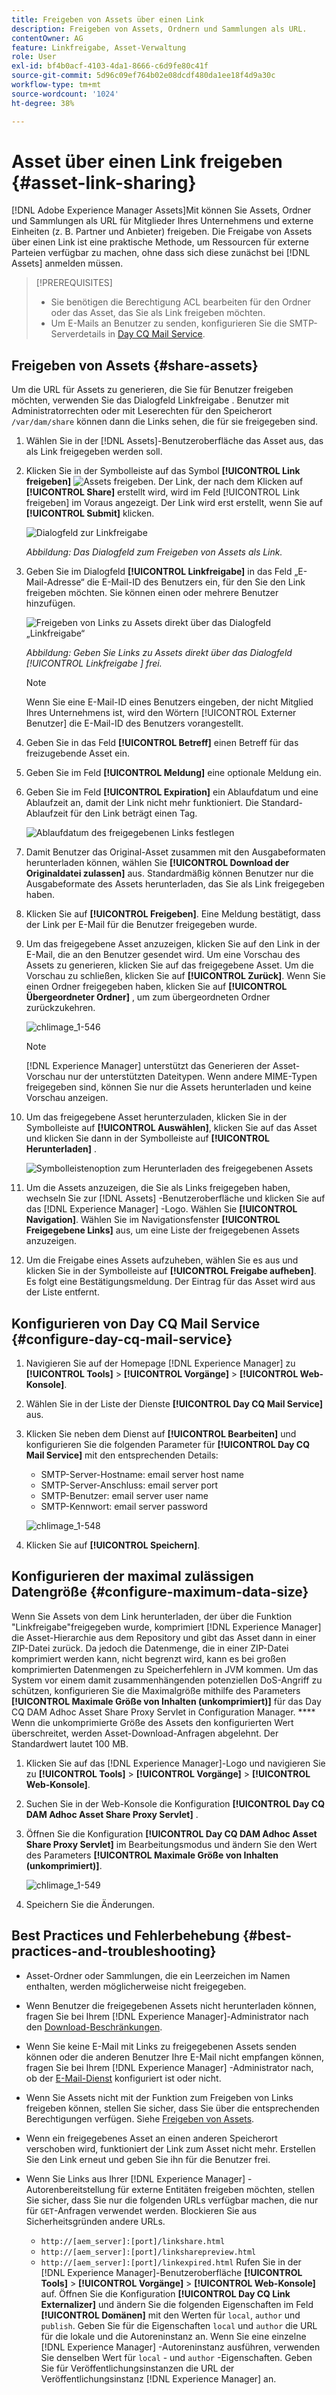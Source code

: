 ```yaml
---
title: Freigeben von Assets über einen Link
description: Freigeben von Assets, Ordnern und Sammlungen als URL.
contentOwner: AG
feature: Linkfreigabe, Asset-Verwaltung
role: User
exl-id: bf4b0acf-4103-4da1-8666-c6d9fe80c41f
source-git-commit: 5d96c09ef764b02e08dcdf480da1ee18f4d9a30c
workflow-type: tm+mt
source-wordcount: '1024'
ht-degree: 38%

---
```


# Asset über einen Link freigeben {#asset-link-sharing}

[!DNL Adobe Experience Manager Assets]Mit können Sie Assets, Ordner und Sammlungen als URL für Mitglieder Ihres Unternehmens und externe Einheiten (z. B. Partner und Anbieter) freigeben. Die Freigabe von Assets über einen Link ist eine praktische Methode, um Ressourcen für externe Parteien verfügbar zu machen, ohne dass sich diese zunächst bei [!DNL Assets] anmelden müssen.

>[!PREREQUISITES]
>
>* Sie benötigen die Berechtigung ACL bearbeiten für den Ordner oder das Asset, das Sie als Link freigeben möchten.
>* Um E-Mails an Benutzer zu senden, konfigurieren Sie die SMTP-Serverdetails in [Day CQ Mail Service](#configmailservice).


## Freigeben von Assets {#share-assets}

Um die URL für Assets zu generieren, die Sie für Benutzer freigeben möchten, verwenden Sie das Dialogfeld Linkfreigabe . Benutzer mit Administratorrechten oder mit Leserechten für den Speicherort `/var/dam/share` können dann die Links sehen, die für sie freigegeben sind.

1. Wählen Sie in der [!DNL Assets]-Benutzeroberfläche das Asset aus, das als Link freigegeben werden soll.
1. Klicken Sie in der Symbolleiste auf das Symbol **[!UICONTROL Link freigeben]** ![Assets freigeben](assets/assets_share.png). Der Link, der nach dem Klicken auf **[!UICONTROL Share]** erstellt wird, wird im Feld [!UICONTROL Link freigeben] im Voraus angezeigt. Der Link wird erst erstellt, wenn Sie auf **[!UICONTROL Submit]** klicken.

   ![Dialogfeld zur Linkfreigabe](assets/chlimage_1-542.png)

   *Abbildung: Das Dialogfeld zum Freigeben von Assets als Link.*

1. Geben Sie im Dialogfeld **[!UICONTROL Linkfreigabe]** in das Feld „E-Mail-Adresse“ die E-Mail-ID des Benutzers ein, für den Sie den Link freigeben möchten. Sie können einen oder mehrere Benutzer hinzufügen.

   ![Freigeben von Links zu Assets direkt über das Dialogfeld „Linkfreigabe“](assets/chlimage_1-543.png)

   *Abbildung: Geben Sie Links zu Assets direkt über das Dialogfeld  [!UICONTROL Linkfreigabe ] frei.*

   >[!NOTE]
   >
   >Wenn Sie eine E-Mail-ID eines Benutzers eingeben, der nicht Mitglied Ihres Unternehmens ist, wird den Wörtern [!UICONTROL Externer Benutzer] die E-Mail-ID des Benutzers vorangestellt.

1. Geben Sie in das Feld **[!UICONTROL Betreff]** einen Betreff für das freizugebende Asset ein.
1. Geben Sie im Feld **[!UICONTROL Meldung]** eine optionale Meldung ein.

1. Geben Sie im Feld **[!UICONTROL Expiration]** ein Ablaufdatum und eine Ablaufzeit an, damit der Link nicht mehr funktioniert. Die Standard-Ablaufzeit für den Link beträgt einen Tag.

   ![Ablaufdatum des freigegebenen Links festlegen](assets/chlimage_1-544.png)

1. Damit Benutzer das Original-Asset zusammen mit den Ausgabeformaten herunterladen können, wählen Sie **[!UICONTROL Download der Originaldatei zulassen]** aus. Standardmäßig können Benutzer nur die Ausgabeformate des Assets herunterladen, das Sie als Link freigegeben haben.

1. Klicken Sie auf **[!UICONTROL Freigeben]**. Eine Meldung bestätigt, dass der Link per E-Mail für die Benutzer freigegeben wurde.

1. Um das freigegebene Asset anzuzeigen, klicken Sie auf den Link in der E-Mail, die an den Benutzer gesendet wird. Um eine Vorschau des Assets zu generieren, klicken Sie auf das freigegebene Asset. Um die Vorschau zu schließen, klicken Sie auf **[!UICONTROL Zurück]**. Wenn Sie einen Ordner freigegeben haben, klicken Sie auf **[!UICONTROL Übergeordneter Ordner]** , um zum übergeordneten Ordner zurückzukehren.

   ![chlimage_1-546](assets/chlimage_1-546.png)

   >[!NOTE]
   >
   >[!DNL Experience Manager] unterstützt das Generieren der Asset-Vorschau nur der unterstützten Dateitypen. Wenn andere MIME-Typen freigegeben sind, können Sie nur die Assets herunterladen und keine Vorschau anzeigen.

1. Um das freigegebene Asset herunterzuladen, klicken Sie in der Symbolleiste auf **[!UICONTROL Auswählen]**, klicken Sie auf das Asset und klicken Sie dann in der Symbolleiste auf **[!UICONTROL Herunterladen]** .

   ![Symbolleistenoption zum Herunterladen des freigegebenen Assets](assets/chlimage_1-547.png)

1. Um die Assets anzuzeigen, die Sie als Links freigegeben haben, wechseln Sie zur [!DNL Assets] -Benutzeroberfläche und klicken Sie auf das [!DNL Experience Manager] -Logo. Wählen Sie **[!UICONTROL Navigation]**. Wählen Sie im Navigationsfenster **[!UICONTROL Freigegebene Links]** aus, um eine Liste der freigegebenen Assets anzuzeigen.

1. Um die Freigabe eines Assets aufzuheben, wählen Sie es aus und klicken Sie in der Symbolleiste auf **[!UICONTROL Freigabe aufheben]**. Es folgt eine Bestätigungsmeldung. Der Eintrag für das Asset wird aus der Liste entfernt.

## Konfigurieren von Day CQ Mail Service {#configure-day-cq-mail-service}

1. Navigieren Sie auf der Homepage [!DNL Experience Manager] zu **[!UICONTROL Tools]** > **[!UICONTROL Vorgänge]** > **[!UICONTROL Web-Konsole]**.
1. Wählen Sie in der Liste der Dienste **[!UICONTROL Day CQ Mail Service]** aus.
1. Klicken Sie neben dem Dienst auf **[!UICONTROL Bearbeiten]** und konfigurieren Sie die folgenden Parameter für **[!UICONTROL Day CQ Mail Service]** mit den entsprechenden Details:

   * SMTP-Server-Hostname: email server host name
   * SMTP-Server-Anschluss: email server port
   * SMTP-Benutzer: email server user name
   * SMTP-Kennwort: email server password

   ![chlimage_1-548](assets/chlimage_1-548.png)

1. Klicken Sie auf **[!UICONTROL Speichern]**.

## Konfigurieren der maximal zulässigen Datengröße  {#configure-maximum-data-size}

Wenn Sie Assets von dem Link herunterladen, der über die Funktion &quot;Linkfreigabe&quot;freigegeben wurde, komprimiert [!DNL Experience Manager] die Asset-Hierarchie aus dem Repository und gibt das Asset dann in einer ZIP-Datei zurück. Da jedoch die Datenmenge, die in einer ZIP-Datei komprimiert werden kann, nicht begrenzt wird, kann es bei großen komprimierten Datenmengen zu Speicherfehlern in JVM kommen. Um das System vor einem damit zusammenhängenden potenziellen DoS-Angriff zu schützen, konfigurieren Sie die Maximalgröße mithilfe des Parameters **[!UICONTROL Maximale Größe von Inhalten (unkomprimiert)]** für das Day CQ DAM Adhoc Asset Share Proxy Servlet in Configuration Manager. **** Wenn die unkomprimierte Größe des Assets den konfigurierten Wert überschreitet, werden Asset-Download-Anfragen abgelehnt. Der Standardwert lautet 100 MB.

1. Klicken Sie auf das [!DNL Experience Manager]-Logo und navigieren Sie zu **[!UICONTROL Tools]** > **[!UICONTROL Vorgänge]** > **[!UICONTROL Web-Konsole]**.
1. Suchen Sie in der Web-Konsole die Konfiguration **[!UICONTROL Day CQ DAM Adhoc Asset Share Proxy Servlet]** .
1. Öffnen Sie die Konfiguration **[!UICONTROL Day CQ DAM Adhoc Asset Share Proxy Servlet]** im Bearbeitungsmodus und ändern Sie den Wert des Parameters **[!UICONTROL Maximale Größe von Inhalten (unkomprimiert)]**.

   ![chlimage_1-549](assets/chlimage_1-549.png)

1. Speichern Sie die Änderungen.

## Best Practices und Fehlerbehebung {#best-practices-and-troubleshooting}

* Asset-Ordner oder Sammlungen, die ein Leerzeichen im Namen enthalten, werden möglicherweise nicht freigegeben.
* Wenn Benutzer die freigegebenen Assets nicht herunterladen können, fragen Sie bei Ihrem [!DNL Experience Manager]-Administrator nach den [Download-Beschränkungen](#configure-maximum-data-size).
* Wenn Sie keine E-Mail mit Links zu freigegebenen Assets senden können oder die anderen Benutzer Ihre E-Mail nicht empfangen können, fragen Sie bei Ihrem [!DNL Experience Manager] -Administrator nach, ob der [E-Mail-Dienst](#configure-day-cq-mail-service) konfiguriert ist oder nicht.
* Wenn Sie Assets nicht mit der Funktion zum Freigeben von Links freigeben können, stellen Sie sicher, dass Sie über die entsprechenden Berechtigungen verfügen. Siehe [Freigeben von Assets](#share-assets).
* Wenn ein freigegebenes Asset an einen anderen Speicherort verschoben wird, funktioniert der Link zum Asset nicht mehr. Erstellen Sie den Link erneut und geben Sie ihn für die Benutzer frei.

* Wenn Sie Links aus Ihrer [!DNL Experience Manager] -Autorenbereitstellung für externe Entitäten freigeben möchten, stellen Sie sicher, dass Sie nur die folgenden URLs verfügbar machen, die nur für `GET`-Anfragen verwendet werden. Blockieren Sie aus Sicherheitsgründen andere URLs.

   * `http://[aem_server]:[port]/linkshare.html`
   * `http://[aem_server]:[port]/linksharepreview.html`
   * `http://[aem_server]:[port]/linkexpired.html`
   Rufen Sie in der [!DNL Experience Manager]-Benutzeroberfläche **[!UICONTROL Tools]** > **[!UICONTROL Vorgänge]** > **[!UICONTROL Web-Konsole]** auf. Öffnen Sie die Konfiguration **[!UICONTROL Day CQ Link Externalizer]** und ändern Sie die folgenden Eigenschaften im Feld **[!UICONTROL Domänen]** mit den Werten für `local`, `author` und `publish`. Geben Sie für die Eigenschaften `local` und `author` die URL für die lokale und die Autoreninstanz an. Wenn Sie eine einzelne [!DNL Experience Manager] -Autoreninstanz ausführen, verwenden Sie denselben Wert für `local` - und `author` -Eigenschaften. Geben Sie für Veröffentlichungsinstanzen die URL der Veröffentlichungsinstanz [!DNL Experience Manager] an.

